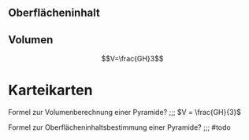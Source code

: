 ## Oberflächeninhalt


## Volumen

$$V=\frac{GH}3$$
# Karteikarten
Formel zur Volumenberechnung einer Pyramide? ;;; $V = \frac{GH}{3}$
<!--SR:!2024-07-03,4,270!2000-01-01,1,250-->
Formel zur Oberflächeninhaltsbestimmung einer Pyramide? ;;; #todo
